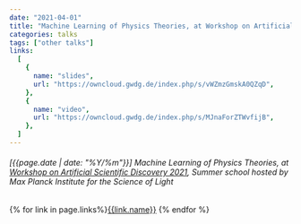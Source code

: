 ```yaml
---
date: "2021-04-01"
title: "Machine Learning of Physics Theories, at Workshop on Artificial Scientific Discovery 2021, Summer school hosted by Max Planck Institute for the Science of Light"
categories: talks
tags: ["other talks"]
links:
  [
    {
      name: "slides",
      url: "https://owncloud.gwdg.de/index.php/s/vWZmzGmskA0QZqD",
    },
    {
      name: "video",
      url: "https://owncloud.gwdg.de/index.php/s/MJnaForZTWvfijB",
    },
  ]
---
```


###### [{{page.date | date: "%Y/%m"}}] Machine Learning of Physics Theories, at [Workshop on Artificial Scientific Discovery 2021](https://mpl.mpg.de/divisions/marquardt-division/workshops/2021-artificial-scientific-discovery/), Summer school hosted by Max Planck Institute for the Science of Light

{% for link in page.links%}<span class="badge bg-info"><a href="{{link.url}}">{{link.name}}</a></span> {% endfor %}
